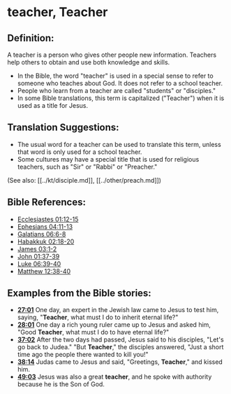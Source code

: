 # teacher, Teacher #

## Definition: ##

A teacher is a person who gives other people new information. Teachers help others to obtain and use both knowledge and skills.

* In the Bible, the word "teacher" is used in a special sense to refer to someone who teaches about God. It does not refer to a school teacher.
* People who learn from a teacher are called "students" or "disciples."
* In some Bible translations, this term is capitalized ("Teacher") when it is used as a title for Jesus.

## Translation Suggestions: ##

* The usual word for a teacher can be used to translate this term, unless that word is only used for a school teacher.
* Some cultures may have a special title that is used for religious teachers, such as "Sir" or "Rabbi" or "Preacher."
 

(See also: [[../kt/disciple.md]], [[../other/preach.md]])

## Bible References: ##

* [Ecclesiastes 01:12-15](en/tn/ecc/help/01/12)
* [Ephesians 04:11-13](en/tn/eph/help/04/11)
* [Galatians 06:6-8](en/tn/gal/help/06/06)
* [Habakkuk 02:18-20](en/tn/hab/help/02/18)
* [James 03:1-2](en/tn/jas/help/03/01)
* [John 01:37-39](en/tn/jhn/help/01/37)
* [Luke 06:39-40](en/tn/luk/help/06/39)
* [Matthew 12:38-40](en/tn/mat/help/12/38)

## Examples from the Bible stories: ##

* __[27:01](en/tn/obs/help/27/01)__ One day, an expert in the Jewish law came to Jesus to test him, saying, "__Teacher__, what must I do to inherit eternal life?"
* __[28:01](en/tn/obs/help/28/01)__ One day a rich young ruler came up to Jesus and asked him, "Good __Teacher__, what must I do to have eternal life?"
* __[37:02](en/tn/obs/help/37/02)__ After the two days had passed, Jesus said to his disciples, "Let's go back to Judea." "But __Teacher__," the disciples answered, "Just a short time ago the people there wanted to kill you!"
* __[38:14](en/tn/obs/help/38/14)__ Judas came to Jesus and said, "Greetings, __Teacher__," and kissed him.
* __[49:03](en/tn/obs/help/49/03)__ Jesus was also a great __teacher__, and he spoke with authority because he is the Son of God.